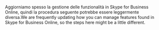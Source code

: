 <span data-ttu-id="13f54-101">Aggiorniamo spesso la gestione delle funzionalità in Skype for Business Online, quindi la procedura seguente potrebbe essere leggermente diversa.</span><span class="sxs-lookup"><span data-stu-id="13f54-101">We are frequently updating how you can manage features found in Skype for Business Online, so the steps here might be a little different.</span></span>